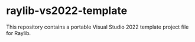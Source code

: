 # raylib-vs2022-template
This repository contains a portable Visual Studio 2022 template project file for Raylib.
